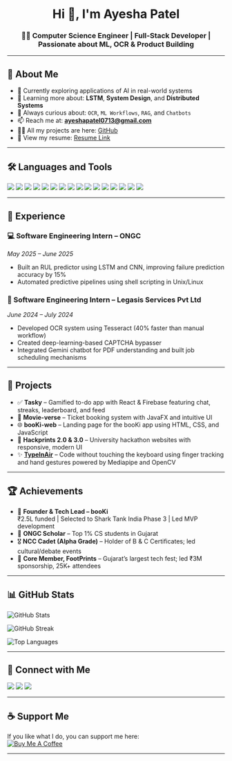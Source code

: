 <h1 align="center">Hi 👋, I'm Ayesha Patel</h1>
<h3 align="center">👩‍💻 Computer Science Engineer | Full-Stack Developer | Passionate about ML, OCR & Product Building</h3>

---

## 🚀 About Me

- 🔭 Currently exploring applications of AI in real-world systems  
- 🌱 Learning more about: **LSTM**, **System Design**, and **Distributed Systems**  
- 💬 Always curious about: `OCR`, `ML Workflows`, `RAG`, and `Chatbots`  
- 📫 Reach me at: **ayeshapatel0713@gmail.com**  
- 👨‍💻 All my projects are here: [GitHub](https://github.com/ayeshapatel1209)  
- 📄 View my resume: [Resume Link](mailto:ayeshapatel0713@gmail.com) <!-- Update when hosted -->

---

## 🛠️ Languages and Tools

<p align="left">
  <img src="https://img.shields.io/badge/-Java-007396?style=flat-square&logo=java" />
  <img src="https://img.shields.io/badge/-Python-3776AB?style=flat-square&logo=python" />
  <img src="https://img.shields.io/badge/-C++-00599C?style=flat-square&logo=c%2B%2B" />
  <img src="https://img.shields.io/badge/-JavaScript-F7DF1E?style=flat-square&logo=javascript&logoColor=black" />
  <img src="https://img.shields.io/badge/-React-61DAFB?style=flat-square&logo=react" />
  <img src="https://img.shields.io/badge/-Firebase-FFCA28?style=flat-square&logo=firebase" />
  <img src="https://img.shields.io/badge/-Oracle-F80000?style=flat-square&logo=oracle" />
  <img src="https://img.shields.io/badge/-SQL-4479A1?style=flat-square&logo=mysql&logoColor=white" />
  <img src="https://img.shields.io/badge/-Git-F05032?style=flat-square&logo=git" />
  <img src="https://img.shields.io/badge/-GitHub-181717?style=flat-square&logo=github" />
  <img src="https://img.shields.io/badge/-VSCode-007ACC?style=flat-square&logo=visual-studio-code" />
  <img src="https://img.shields.io/badge/-Postman-FF6C37?style=flat-square&logo=postman" />
  <img src="https://img.shields.io/badge/-Linux-FCC624?style=flat-square&logo=linux" />
  <img src="https://img.shields.io/badge/-TensorFlow-FF6F00?style=flat-square&logo=tensorflow" />
  <img src="https://img.shields.io/badge/-PyTorch-EE4C2C?style=flat-square&logo=pytorch" />
  <img src="https://img.shields.io/badge/-OpenCV-5C3EE8?style=flat-square&logo=opencv" />
</p>

---

## 💼 Experience

### 💻 Software Engineering Intern – ONGC  
*May 2025 – June 2025*  
- Built an RUL predictor using LSTM and CNN, improving failure prediction accuracy by 15%  
- Automated predictive pipelines using shell scripting in Unix/Linux

### 🔐 Software Engineering Intern – Legasis Services Pvt Ltd  
*June 2024 – July 2024*  
- Developed OCR system using Tesseract (40% faster than manual workflow)  
- Created deep-learning-based CAPTCHA bypasser  
- Integrated Gemini chatbot for PDF understanding and built job scheduling mechanisms

---

## 🌟 Projects

- ✅ **Tasky** – Gamified to-do app with React & Firebase featuring chat, streaks, leaderboard, and feed  
- 🎫 **Movie-verse** – Ticket booking system with JavaFX and intuitive UI  
- 🌐 **booKi-web** – Landing page for the booKi app using HTML, CSS, and JavaScript  
- 🎨 **Hackprints 2.0 & 3.0** – University hackathon websites with responsive, modern UI  
- ✨ [**TypeInAir**](https://github.com/ayesha1209/typeinair.git) – Code without touching the keyboard using finger tracking and hand gestures powered by Mediapipe and OpenCV

---

## 🏆 Achievements

- 🧠 **Founder & Tech Lead – booKi**  
  ₹2.5L funded | Selected to Shark Tank India Phase 3 | Led MVP development  
- 🥇 **ONGC Scholar** – Top 1% CS students in Gujarat  
- 🎖️ **NCC Cadet (Alpha Grade)** – Holder of B & C Certificates; led cultural/debate events  
- 🎪 **Core Member, FootPrints** – Gujarat’s largest tech fest; led ₹3M sponsorship, 25K+ attendees

---

## 📊 GitHub Stats

<p align="left">
  <img src="https://github-readme-stats.vercel.app/api?username=ayeshapatel1209&show_icons=true&theme=tokyonight" alt="GitHub Stats"/>
</p>

<p align="left">
  <img src="https://github-readme-streak-stats.herokuapp.com/?user=ayeshapatel1209&theme=tokyonight" alt="GitHub Streak"/>
</p>

<p align="left">
  <img src="https://github-readme-stats.vercel.app/api/top-langs/?username=ayeshapatel1209&layout=compact&theme=tokyonight" alt="Top Languages"/>
</p>

---

## 🔗 Connect with Me

<p align="left">
  <a href="https://linkedin.com/in/ayeshapatel07" target="_blank"><img src="https://img.shields.io/badge/-LinkedIn-0A66C2?style=flat-square&logo=linkedin&logoColor=white" /></a>
  <a href="mailto:ayeshapatel0713@gmail.com"><img src="https://img.shields.io/badge/-Gmail-D14836?style=flat-square&logo=gmail&logoColor=white" /></a>
  <a href="https://twitter.com/ayeshapatel07" target="_blank"><img src="https://img.shields.io/badge/-Twitter-1DA1F2?style=flat-square&logo=twitter&logoColor=white" /></a>
</p>

---

## ☕ Support Me

If you like what I do, you can support me here:  
[![Buy Me A Coffee](https://img.shields.io/badge/-Buy%20me%20a%20coffee-FFDD00?style=flat-square&logo=buy-me-a-coffee&logoColor=black)](https://buymeacoffee.com/yourname)

---
